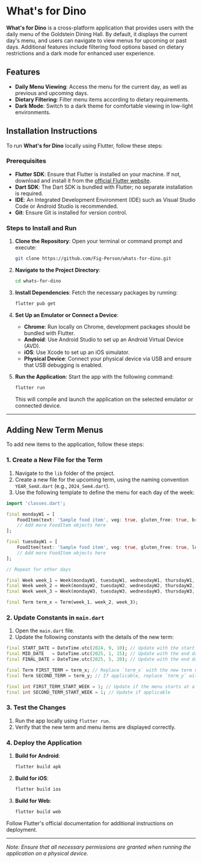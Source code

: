 # What's for Dino

**What's for Dino** is a cross-platform application that provides users with the daily menu of the Goldstein Dining Hall. By default, it displays the current day's menu, and users can navigate to view menus for upcoming or past days. Additional features include filtering food options based on dietary restrictions and a dark mode for enhanced user experience.

## Features

- **Daily Menu Viewing**: Access the menu for the current day, as well as previous and upcoming days.
- **Dietary Filtering**: Filter menu items according to dietary requirements.
- **Dark Mode**: Switch to a dark theme for comfortable viewing in low-light environments.

## Installation Instructions

To run **What's for Dino** locally using Flutter, follow these steps:

### Prerequisites

- **Flutter SDK**: Ensure that Flutter is installed on your machine. If not, download and install it from the [official Flutter website](https://flutter.dev/docs/get-started/install).
- **Dart SDK**: The Dart SDK is bundled with Flutter; no separate installation is required.
- **IDE**: An Integrated Development Environment (IDE) such as Visual Studio Code or Android Studio is recommended.
- **Git**: Ensure Git is installed for version control.

### Steps to Install and Run

1. **Clone the Repository**:
   Open your terminal or command prompt and execute:
   ```bash
   git clone https://github.com/Fig-Person/whats-for-dino.git
   ```

2. **Navigate to the Project Directory**:
   ```bash
   cd whats-for-dino
   ```

3. **Install Dependencies**:
   Fetch the necessary packages by running:
   ```bash
   flutter pub get
   ```

4. **Set Up an Emulator or Connect a Device**:
   - **Chrome**: Run locally on Chrome, development packages should be bundled with Flutter.
   - **Android**: Use Android Studio to set up an Android Virtual Device (AVD).
   - **iOS**: Use Xcode to set up an iOS simulator.
   - **Physical Device**: Connect your physical device via USB and ensure that USB debugging is enabled.

5. **Run the Application**:
   Start the app with the following command:
   ```bash
   flutter run
   ```
   This will compile and launch the application on the selected emulator or connected device.

---

## Adding New Term Menus

To add new items to the application, follow these steps:

### 1. Create a New File for the Term

1. Navigate to the `lib` folder of the project.
2. Create a new file for the upcoming term, using the naming convention `YEAR_SemX.dart` (e.g., `2024_Sem4.dart`).
3. Use the following template to define the menu for each day of the week:

```dart
import 'classes.dart';

final mondayW1 = [
    FoodItem(text: 'Sample food item', veg: true, gluten_free: true, breakfast: true),
    // Add more FoodItem objects here
];

final tuesdayW1 = [
    FoodItem(text: 'Sample food item', veg: true, gluten_free: true, lunch: true),
    // Add more FoodItem objects here
];

// Repeat for other days

final Week week_1 = Week(mondayW1, tuesdayW1, wednesdayW1, thursdayW1, fridayW1, saturdayW1, sundayW1);
final Week week_2 = Week(mondayW2, tuesdayW2, wednesdayW2, thursdayW2, fridayW2, saturdayW2, sundayW2);
final Week week_3 = Week(mondayW3, tuesdayW3, wednesdayW3, thursdayW3, fridayW3, saturdayW3, sundayW3);

final Term term_x = Term(week_1, week_2, week_3);
```

### 2. Update Constants in `main.dart`

1. Open the `main.dart` file.
2. Update the following constants with the details of the new term:

```dart
final START_DATE = DateTime.utc(2024, 9, 10); // Update with the start date of the term (NOTE: American date formats are used YYYY/MM/DD)
final MID_DATE   = DateTime.utc(2025, 1, 15); // Update with the end date of the first menu
final FINAL_DATE = DateTime.utc(2025, 5, 20); // Update with the end date of the second menu

final Term FIRST_TERM = term_x; // Replace `term_x` with the new term variable
final Term SECOND_TERM = term_y; // If applicable, replace `term_y` with another term or reuse `term_x`

final int FIRST_TERM_START_WEEK = 1; // Update if the menu starts at a different week on the cycle
final int SECOND_TERM_START_WEEK = 1; // Update if applicable
```

### 3. Test the Changes

1. Run the app locally using `flutter run`.
2. Verify that the new term and menu items are displayed correctly.

### 4. Deploy the Application

1. **Build for Android**:
   ```bash
   flutter build apk
   ```
2. **Build for iOS**:
   ```bash
   flutter build ios
   ```
3. **Build for Web**:
   ```bash
   flutter build web
   ```

Follow Flutter's official documentation for additional instructions on deployment.

---

*Note: Ensure that all necessary permissions are granted when running the application on a physical device.*

